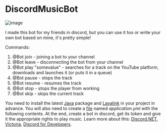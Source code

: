 # DiscordMusicBot
![image](https://github.com/Zafkiel2107/DiscordMusicBot-.NET-8.0/assets/52140626/831d585c-849e-40c3-8e59-d63c65f69a19)

I made this bot for my friends in discord, but you can use it too or write your own bot based on mine, it's pretty simple!

Commands:

1. @Bot join - joining a bot to your channel
2. @Bot leave - disconnecting the bot from your channel
3. @Bot play "somevalue" - searches for a track on the YouTube platform, downloads and launches it (or puts it in a queue)
4. @Bot pause - stops the track
5. @Bot resume - resumes the track
6. @Bot stop - stops the player from working
7. @Bot skip - skips the current track

You need to install the latest [Java](https://www.oracle.com/java/technologies/downloads/) package and [Lavalink](https://github.com/lavalink-devs/Lavalink/releases) in your project in advance. You will also need to create a [file](https://github.com/Zafkiel2107/DiscordMusicBot-.NET-8.0/blob/master/application.yml) named _application.yml_ with the following contents. At the end, create a bot in discord, get its token and give it the appropriate rights to play music. Learn more about this: [Discord.NET](https://github.com/discord-net/Discord.Net), [Victoria](https://github.com/Yucked/Victoria), [Discord for Developers](https://discord.com/developers/applications).
